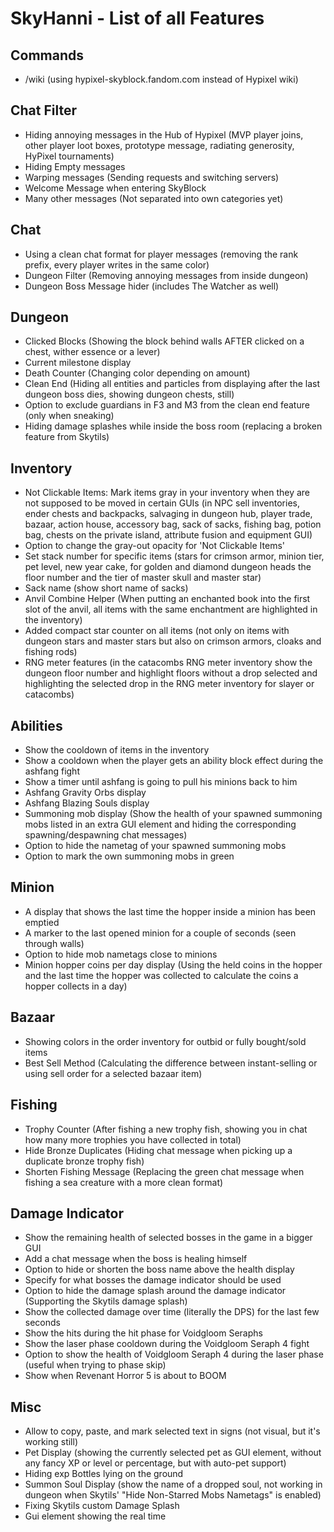 # SkyHanni - List of all Features

## Commands
- /wiki (using hypixel-skyblock.fandom.com instead of Hypixel wiki)

## Chat Filter
- Hiding annoying messages in the Hub of Hypixel (MVP player joins, other player loot boxes, prototype message, radiating generosity, HyPixel tournaments)
- Hiding Empty messages
- Warping messages (Sending requests and switching servers)
- Welcome Message when entering SkyBlock
- Many other messages (Not separated into own categories yet)

## Chat
+ Using a clean chat format for player messages (removing the rank prefix, every player writes in the same color)
+ Dungeon Filter (Removing annoying messages from inside dungeon)
+ Dungeon Boss Message hider (includes The Watcher as well)

## Dungeon
- Clicked Blocks (Showing the block behind walls AFTER clicked on a chest, wither essence or a lever)
- Current milestone display
- Death Counter (Changing color depending on amount)
- Clean End (Hiding all entities and particles from displaying after the last dungeon boss dies, showing dungeon chests, still)
- Option to exclude guardians in F3 and M3 from the clean end feature (only when sneaking)
- Hiding damage splashes while inside the boss room (replacing a broken feature from Skytils)

## Inventory
- Not Clickable Items: Mark items gray in your inventory when they are not supposed to be moved in certain GUIs (in NPC sell inventories, ender chests and backpacks, salvaging in dungeon hub, player trade, bazaar, action house, accessory bag, sack of sacks, fishing bag, potion bag, chests on the private island, attribute fusion and equipment GUI)
- Option to change the gray-out opacity for 'Not Clickable Items'
- Set stack number for specific items (stars for crimson armor, minion tier, pet level, new year cake, for golden and diamond dungeon heads the floor number and the tier of master skull and master star)
- Sack name (show short name of sacks)
- Anvil Combine Helper (When putting an enchanted book into the first slot of the anvil, all items with the same enchantment are highlighted in the inventory)
- Added compact star counter on all items (not only on items with dungeon stars and master stars but also on crimson armors, cloaks and fishing rods)
- RNG meter features (in the catacombs RNG meter inventory show the dungeon floor number and highlight floors without a drop selected and highlighting the selected drop in the RNG meter inventory for slayer or catacombs)

## Abilities
- Show the cooldown of items in the inventory
- Show a cooldown when the player gets an ability block effect during the ashfang fight
- Show a timer until ashfang is going to pull his minions back to him
- Ashfang Gravity Orbs display
- Ashfang Blazing Souls display
- Summoning mob display (Show the health of your spawned summoning mobs listed in an extra GUI element and hiding the corresponding spawning/despawning chat messages)
- Option to hide the nametag of your spawned summoning mobs
- Option to mark the own summoning mobs in green

## Minion
- A display that shows the last time the hopper inside a minion has been emptied
- A marker to the last opened minion for a couple of seconds (seen through walls)
- Option to hide mob nametags close to minions
- Minion hopper coins per day display (Using the held coins in the hopper and the last time the hopper was collected to calculate the coins a hopper collects in a day)

## Bazaar
- Showing colors in the order inventory for outbid or fully bought/sold items
- Best Sell Method (Calculating the difference between instant-selling or using sell order for a selected bazaar item)

## Fishing
- Trophy Counter (After fishing a new trophy fish, showing you in chat how many more trophies you have collected in total)
- Hide Bronze Duplicates (Hiding chat message when picking up a duplicate bronze trophy fish)
- Shorten Fishing Message (Replacing the green chat message when fishing a sea creature with a more clean format)

## Damage Indicator
- Show the remaining health of selected bosses in the game in a bigger GUI
- Add a chat message when the boss is healing himself
- Option to hide or shorten the boss name above the health display
- Specify for what bosses the damage indicator should be used
- Option to hide the damage splash around the damage indicator (Supporting the Skytils damage splash)
- Show the collected damage over time (literally the DPS) for the last few seconds
- Show the hits during the hit phase for Voidgloom Seraphs
- Show the laser phase cooldown during the Voidgloom Seraph 4 fight 
- Option to show the health of Voidgloom Seraph 4 during the laser phase (useful when trying to phase skip)
- Show when Revenant Horror 5 is about to BOOM

## Misc
- Allow to copy, paste, and mark selected text in signs (not visual, but it's working still)
- Pet Display (showing the currently selected pet as GUI element, without any fancy XP or level or percentage, but with auto-pet support)
- Hiding exp Bottles lying on the ground
- Summon Soul Display (show the name of a dropped soul, not working in dungeon when Skytils' "Hide Non-Starred Mobs Nametags" is enabled)
- Fixing Skytils custom Damage Splash
- Gui element showing the real time
